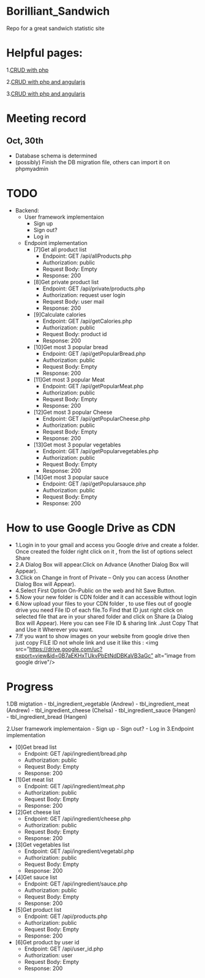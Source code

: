 # Borilliant_Sandwich
Repo for a great sandwich statistic site


# Helpful pages:

1.[CRUD with php](https://github.com/chapagain/crud-php-simple)

2.[CRUD with php and angularjs](http://angularcode.com/demo-of-a-simple-crud-restful-php-service-used-with-angularjs-and-mysql/)

3.[CRUD with php and angularjs](https://www.youtube.com/watch?v=Y_nJIp0UqI0)

# Meeting record

## Oct, 30th 
- Database schema is determined
- (possibly) Finish the DB migration file, others can import it on phpmyadmin

# TODO 
- Backend:
    - User framework implementaion 
        - Sign up
        - Sign out?
        - Log in
    - Endpoint implementation 
        - [7]Get all product list
            - Endpoint: GET /api/allProducts.php
            - Authorization: public
            - Request Body: Empty
            - Response: 200
        - [8]Get private product list
            - Endpoint: GET /api/private/products.php
            - Authorization: request user login
            - Request Body: user mail
            - Response: 200
        - [9]Calculate calories 
            - Endpoint: GET /api/getCalories.php
            - Authorization: public
            - Request Body: product id
            - Response: 200
        - [10]Get most 3 popular bread
            - Endpoint: GET /api/getPopularBread.php
            - Authorization: public
            - Request Body: Empty
            - Response: 200
        - [11]Get most 3 popular Meat
            - Endpoint: GET /api/getPopularMeat.php
            - Authorization: public
            - Request Body: Empty
            - Response: 200
        - [12]Get most 3 popular Cheese
            - Endpoint: GET /api/getPopularCheese.php
            - Authorization: public
            - Request Body: Empty
            - Response: 200
        - [13]Get most 3 popular vegetables
            - Endpoint: GET /api/getPopularvegetables.php
            - Authorization: public
            - Request Body: Empty
            - Response: 200
        - [14]Get most 3 popular sauce
            - Endpoint: GET /api/getPopularsauce.php
            - Authorization: public
            - Request Body: Empty
            - Response: 200



# How to use Google Drive as CDN
- 1.Login in to your gmail and access you Google drive and create a folder. Once created the folder right click on it , from the list of options select Share
- 2.A Dialog Box will appear.Click on Advance (Another Dialog Box will Appear).
- 3.Click on Change in front of Private – Only you can access (Another Dialog Box will Appear).
- 4.Select First Option On-Public on the web and hit Save Button.
- 5.Now your new folder is CDN folder and it can accessible without login
- 6.Now upload your files to your CDN folder , to use files out of google drive you need File ID of each file.To Find that ID just right click on selected file that are in your shared folder and click on Share (a Dialog Box will Appear). Here you can see File ID & sharing link .Just Copy That and Use it Wherever you want.
- 7.If you want to show images on your website from google drive then just copy FILE ID not whole link and use it like this :
<img src=”https://drive.google.com/uc?export=view&id=0B7aEKHxTUkvPbEtNdDBKaVB3aGc” alt=”image from google drive"/>


# Progress
1.DB migtation
    - tbl_ingredient_vegetable (Andrew)
    - tbl_ingredient_meat (Andrew)
    - tbl_ingredient_cheese (Chelsa)
    - tbl_ingredient_sauce (Hangen)
    - tbl_ingredient_bread (Hangen)

2.User framework implementaion 
    - Sign up
    - Sign out?
    - Log in
3.Endpoint implementation 
- [0]Get bread list
    - Endpoint: GET /api/ingredient/bread.php
    - Authorization: public
    - Request Body: Empty
    - Response: 200
- [1]Get meat list
    - Endpoint: GET /api/ingredient/meat.php
    - Authorization: public
    - Request Body: Empty
    - Response: 200
- [2]Get cheese list
    - Endpoint: GET /api/ingredient/cheese.php
    - Authorization: public
    - Request Body: Empty
    - Response: 200
- [3]Get vegetables list
    - Endpoint: GET /api/ingredient/vegetabl.php
    - Authorization: public
    - Request Body: Empty
    - Response: 200
- [4]Get sauce list
    - Endpoint: GET /api/ingredient/sauce.php
    - Authorization: public
    - Request Body: Empty
    - Response: 200
- [5]Get product list
    - Endpoint: GET /api/products.php
    - Authorization: public
    - Request Body: Empty
    - Response: 200
- [6]Get product by user id
    - Endpoint: GET /api/user_id.php
    - Authorization: user
    - Request Body: Empty
    - Response: 200